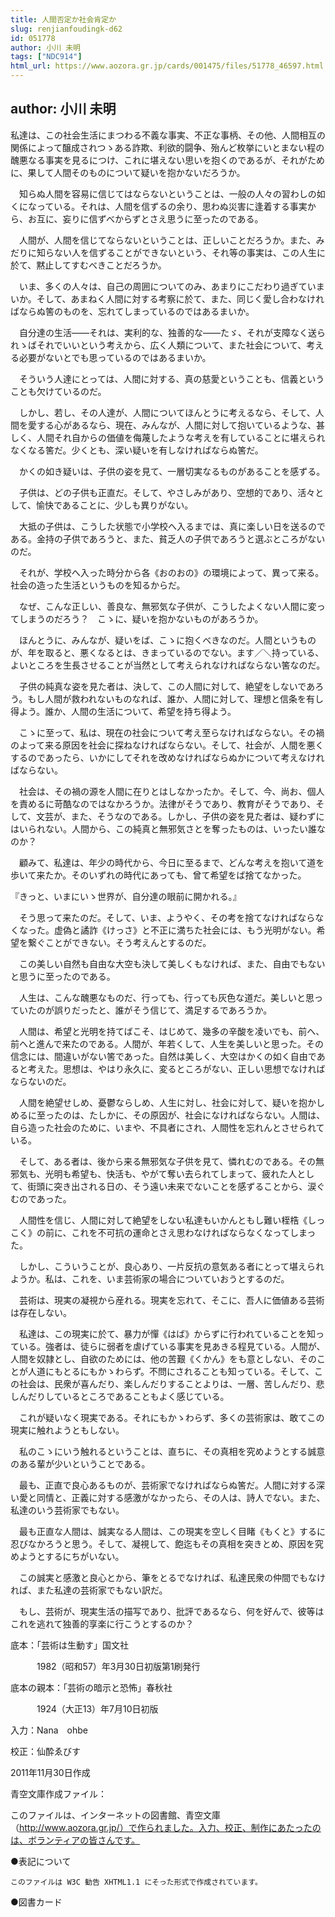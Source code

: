 ```yaml
---
title: 人間否定か社会肯定か
slug: renjianfoudingk-d62
id: 051778
author: 小川 未明
tags: ["NDC914"]
html_url: https://www.aozora.gr.jp/cards/001475/files/51778_46597.html
---
```


## author: 小川 未明

私達は、この社会生活にまつわる不義な事実、不正な事柄、その他、人間相互の関係によって醸成されつゝある詐欺、利欲的闘争、殆んど枚挙にいとまない程の醜悪なる事実を見るにつけ、これに堪えない思いを抱くのであるが、それがために、果して人間そのものについて疑いを抱かないだろうか。

　知らぬ人間を容易に信じてはならないということは、一般の人々の習わしの如くになっている。それは、人間を信ずるの余り、思わぬ災害に逢着する事実から、お互に、妄りに信ずべからずとさえ思うに至ったのである。

　人間が、人間を信じてならないということは、正しいことだろうか。また、みだりに知らない人を信ずることができないという、それ等の事実は、この人生に於て、黙止してすむべきことだろうか。

　いま、多くの人々は、自己の周囲についてのみ、あまりにこだわり過ぎていまいか。そして、あまねく人間に対する考察に於て、また、同じく愛し合わなければならぬ筈のものを、忘れてしまっているのではあるまいか。

　自分達の生活――それは、実利的な、独善的な――たゞ、それが支障なく送られゝばそれでいいという考えから、広く人類について、また社会について、考える必要がないとでも思っているのではあるまいか。

　そういう人達にとっては、人間に対する、真の慈愛ということも、信義ということも欠けているのだ。

　しかし、若し、その人達が、人間についてほんとうに考えるなら、そして、人間を愛する心があるなら、現在、みんなが、人間に対して抱いているような、甚しく、人間それ自からの価値を侮蔑したような考えを有していることに堪えられなくなる筈だ。少くとも、深い疑いを有しなければならぬ筈だ。

　かくの如き疑いは、子供の姿を見て、一層切実なるものがあることを感ずる。

　子供は、どの子供も正直だ。そして、やさしみがあり、空想的であり、活々として、愉快であることに、少しも異りがない。

　大抵の子供は、こうした状態で小学校へ入るまでは、真に楽しい日を送るのである。金持の子供であろうと、また、貧乏人の子供であろうと選ぶところがないのだ。

　それが、学校へ入った時分から各《おのおの》の環境によって、異って来る。社会の造った生活というものを知るからだ。

　なぜ、こんな正しい、善良な、無邪気な子供が、こうしたよくない人間に変ってしまうのだろう？　こゝに、疑いを抱かないものがあろうか。

　ほんとうに、みんなが、疑いをば、こゝに抱くべきなのだ。人間というものが、年を取ると、悪くなるとは、きまっているのでない。ます／＼持っている、よいところを生長させることが当然として考えられなければならない筈なのだ。

　子供の純真な姿を見た者は、決して、この人間に対して、絶望をしないであろう。もし人間が救われないものなれば、誰か、人間に対して、理想と信条を有し得よう。誰か、人間の生活について、希望を持ち得よう。

　こゝに至って、私は、現在の社会について考え至らなければならない。その禍のよって来る原因を社会に探ねなければならない。そして、社会が、人間を悪くするのであったら、いかにしてそれを改めなければならぬかについて考えなければならない。

　社会は、その禍の源を人間に在りとはしなかったか。そして、今、尚お、個人を責めるに苛酷なのではなかろうか。法律がそうであり、教育がそうであり、そして、文芸が、また、そうなのである。しかし、子供の姿を見た者は、疑わずにはいられない。人間から、この純真と無邪気さとを奪ったものは、いったい誰なのか？

　顧みて、私達は、年少の時代から、今日に至るまで、どんな考えを抱いて道を歩いて来たか。そのいずれの時代にあっても、曾て希望をば捨てなかった。

『きっと、いまにいゝ世界が、自分達の眼前に開かれる。』

　そう思って来たのだ。そして、いま、ようやく、その考を捨てなければならなくなった。虚偽と譎詐《けっさ》と不正に満ちた社会には、もう光明がない。希望を繋ぐことができない。そう考えんとするのだ。

　この美しい自然も自由な大空も決して美しくもなければ、また、自由でもないと思うに至ったのである。

　人生は、こんな醜悪なものだ、行っても、行っても灰色な道だ。美しいと思っていたのが誤りだったと、誰がそう信じて、満足するであろうか。

　人間は、希望と光明を持てばこそ、はじめて、幾多の辛酸を凌いでも、前へ、前へと進んで来たのである。人間が、年若くして、人生を美しいと思った。その信念には、間違いがない筈であった。自然は美しく、大空はかくの如く自由であると考えた。思想は、やはり永久に、変るところがない、正しい思想でなければならないのだ。

　人間を絶望せしめ、憂鬱ならしめ、人生に対し、社会に対して、疑いを抱かしめるに至ったのは、たしかに、その原因が、社会になければならない。人間は、自ら造った社会のために、いまや、不具者にされ、人間性を忘れんとさせられている。

　そして、ある者は、後から来る無邪気な子供を見て、憐れむのである。その無邪気も、光明も希望も、快活も、やがて奪い去られてしまって、疲れた人として、街頭に突き出される日の、そう遠い未来でないことを感ずることから、涙ぐむのであった。

　人間性を信じ、人間に対して絶望をしない私達もいかんともし難い桎梏《しっこく》の前に、これを不可抗の運命とさえ思わなければならなくなってしまった。

　しかし、こういうことが、良心あり、一片反抗の意気ある者にとって堪えられようか。私は、これを、いま芸術家の場合についていおうとするのだ。

　芸術は、現実の凝視から産れる。現実を忘れて、そこに、吾人に価値ある芸術は存在しない。

　私達は、この現実に於て、暴力が憚《はば》からずに行われていることを知っている。強者は、徒らに弱者を虐げている事実を見あきる程見ている。人間が、人間を奴隷とし、自欲のためには、他の苦艱《くかん》をも意としない、そのことが人道にもとるにもかゝわらず。不問にされることも知っている。そして、この社会は、民衆が喜んだり、楽しんだりすることよりは、一層、苦しんだり、悲しんだりしているところであることもよく感じている。

　これが疑いなく現実である。それにもかゝわらず、多くの芸術家は、敢てこの現実に触れようともしない。

　私のこゝにいう触れるということは、直ちに、その真相を究めようとする誠意のある輩が少いということである。

　最も、正直で良心あるものが、芸術家でなければならぬ筈だ。人間に対する深い愛と同情と、正義に対する感激がなかったら、その人は、詩人でない。また、私達のいう芸術家でもない。

　最も正直な人間は、誠実なる人間は、この現実を空しく目睹《もくと》するに忍びなかろうと思う。そして、凝視して、飽迄もその真相を突きとめ、原因を究めようとするにちがいない。

　この誠実と感激と良心とから、筆をとるでなければ、私達民衆の仲間でもなければ、また私達の芸術家でもない訳だ。

　もし、芸術が、現実生活の描写であり、批評であるなら、何を好んで、彼等はこれを逃れて独善的享楽に行こうとするのか？













底本：「芸術は生動す」国文社

　　　1982（昭和57）年3月30日初版第1刷発行

底本の親本：「芸術の暗示と恐怖」春秋社

　　　1924（大正13）年7月10日初版

入力：Nana　ohbe

校正：仙酔ゑびす

2011年11月30日作成

青空文庫作成ファイル：

このファイルは、インターネットの図書館、青空文庫（http://www.aozora.gr.jp/）で作られました。入力、校正、制作にあたったのは、ボランティアの皆さんです。











●表記について


	このファイルは W3C 勧告 XHTML1.1 にそった形式で作成されています。







●図書カード